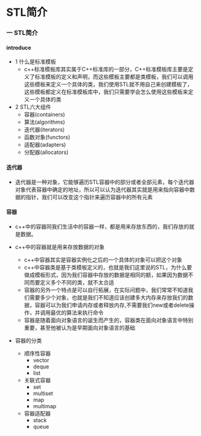 STL简介
========
### 一 STL简介
#### introduce
+ 1 什么是标准模板
  + c++标准模板库其实属于C++标准库的一部分，C++标准模板库主要是定义了标准模板的定义和声明，而这些模板主要都是类模板，我们可以调用这些模板来定义一个具体的类，我们使用STL就不用自己来创建模板了，这些模板都定义在标准模板库中，我们只需要学会怎么使用这些模板来定义一个具体的类
+ 2 STL六大组件
  + 容器(containers)
  + 算法(algorithms)
  + 迭代器(iterators)
  + 函数对象(functors)
  + 适配器(adapters)
  + 分配器(allocators)

#### 迭代器
+ 迭代器是一种对象，它能够遍历STL容器中的部分或者全部元素，每个迭代器对象代表容器中确定的地址，所以可以认为迭代器其实就是用来指向容器中数据的指针，我们可以改变这个指针来遍历容器中的所有元素

#### 容器
+ c++中的容器同我们生活中的容器一样，都是用来存放东西的，我们存放的就是数据。
+ c++中的容器就是用来存放数据的对象
  + c++中容器其实是容器实例化之后的一个具体的对象可以把这个对象
  + c++中容器类是基于类模板定义的，也就是我们这里说的STL，为什么要做成模板形式，因为我们容器中存放的数据是相同的额，如果因为数据不同而要定义多个不同的类，就不太合适
  + 容器的另外一个特点是可以自行拓展，在实际问题中，我们常常不知道我们需要多少个对象，也就是我们不知道应该创建多大内存来存放我们的数据，容器可以为我们申请内存或者释放内存,不需要我们new或者delete操作，并调用最优的算法来执行命令
  + 容器是随着面向对象语言的诞生而产生的，容器类在面向对象语言中特别重要，甚至他被认为是早期面向对象语言的基础

+ 容器的分类
  + 顺序性容器
    + vector
    + deque
    + list
  + 关联式容器
    + set
    + multiset
    + map
    + multimap
  + 容器适配器
    + stack
    + queue
####
